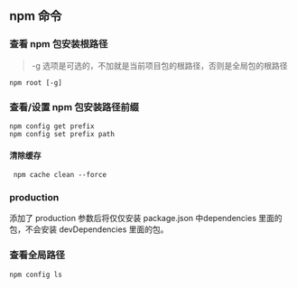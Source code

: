## npm 命令
### 查看 npm 包安装根路径
> -g 选项是可选的，不加就是当前项目包的根路径，否则是全局包的根路径  

    npm root [-g]

### 查看/设置 npm 包安装路径前缀

    npm config get prefix
    npm config set prefix path

#### 清除缓存

     npm cache clean --force

### production
添加了 production 参数后将仅仅安装  package.json 中dependencies 里面的包，不会安装 devDependencies 里面的包。

### 查看全局路径

    npm config ls
